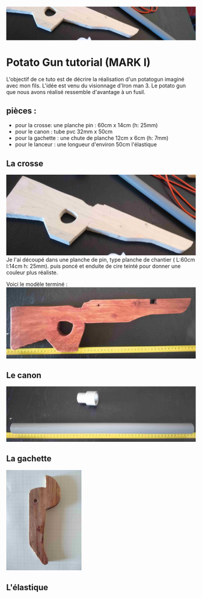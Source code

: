 ![pièces](./pieces.jpg)

# Potato Gun tutorial (MARK I)
L'objectif de ce tuto est de décrire la réalisation d'un potatogun imaginé avec mon fils. 
L'idée est venu du visionnage d'Iron man 3.
Le potato gun que nous avons réalisé ressemble d'avantage à un fusil.

## pièces :
- pour la crosse: une planche pin : 60cm x 14cm (h: 25mm) 
- pour le canon : tube pvc 32mm x 50cm 
- pour la gachette : une chute de planche 12cm x 6cm (h: 7mm)
- pour le lanceur : une longueur d'environ 50cm l'élastique

## La crosse
![crosse brute](./crosse1.jpg)
Je l'ai découpé dans une planche de pin, type planche de chantier ( L:60cm l:14cm h: 25mm).
puis poncé et enduite de cire teinté pour donner une couleur plus réaliste.
 
Voici le modèle terminé :
![crosse teinté](./crosse2.jpg)

## Le canon
![canon](./canon.jpg)

## La gachette
<img src="gachette.jpg" alt="La gachette" width="200"/>


## L'élastique
